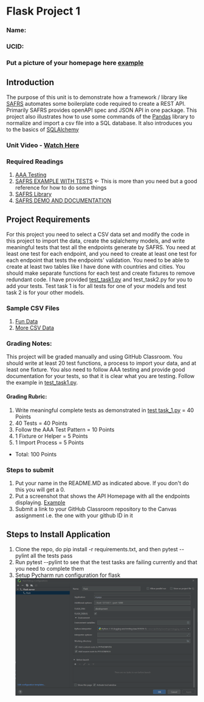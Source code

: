 # Flask Project 1
### Name: <Insert Here>
### UCID: <Insert Here>
### Put a picture of your homepage here [example](endpoints.png)
## Introduction
The purpose of this unit is to demonstrate how a framework / library like [SAFRS](https://github.com/thomaxxl/safrs)
automates some boilerplate code required to create a REST API. Primarily SAFRS provides openAPI spec and JSON API in one
package. This project also illustrates how to use some commands of the [Pandas](https://pandas.pydata.org) library to
normalize and import a csv file into a SQL database. It also introduces you to the basics
of [SQLAlchemy](https://www.sqlalchemy.org)
### Unit Video - [Watch Here](https://youtu.be/WrkX6o7rUWg)
### Required Readings
1. [AAA Testing](https://jamescooke.info/arrange-act-assert-pattern-for-python-developers.html)
2. [SAFRS EXAMPLE WITH TESTS](https://github.com/thomaxxl/safrs-example) <- This is more than you need but a good
   reference for how to do some things
3. [SAFRS Library](https://github.com/thomaxxl/safrs)
4. [SAFRS DEMO AND DOCUMENTATION](https://github.com/thomaxxl/safrs/wiki?ref=morioh.com&utm_source=morioh.com)
## Project Requirements
For this project you need to select a CSV data set and modify the code in this project to import the data, create the
sqlalchemy models, and write meaningful tests that test all the endpoints generate by SAFRS. You need at least one
test for each endpoint, and you need to create at least one test for each endpoint that tests the endpoints' validation.
You need to be able to create at least two tables like I have done with countries and cities. You should make separate
functions for each test and create fixtures to remove redundant code. I have provided [test_task1.py](tests/test_task1.py) and test_task2.py
for you to add your tests. Test task 1 is for all tests for one of your models and test task 2 is for your other models.
### Sample CSV Files
1. [Fun Data](https://domohelp.domo.com/hc/en-us/articles/360043931814-Fun-Sample-DataSets)
2. [More CSV Data](https://people.math.sc.edu/Burkardt/datasets/csv/csv.html)
### Grading Notes:
This project will be graded manually and using GitHub Classroom. You should write at least 20 test functions, a process
to import your data, and at least one fixture. You also need to follow AAA testing and provide good documentation for
your tests, so that it is clear what you are testing. Follow the example in [test_task1.py](tests/test_task1.py).
#### Grading Rubric:
1. Write meaningful complete tests as demonstrated in [test task_1.py](tests/test_task1.py) = 40 Points
2. 40 Tests = 40 Points
3. Follow the AAA Test Pattern = 10 Points
4. 1 Fixture or Helper = 5 Points
5. 1 Import Process = 5 Points
* Total:  100 Points
### Steps to submit
1. Put your name in the README.MD as indicated above. If you don't do this you will get a 0.
2. Put a screenshot that shows the API Homepage with all the endpoints displaying. [Example](endpoints.png)
3. Submit a link to your GitHub Classroom repository to the Canvas assignment i.e. the one with your github ID in it
## Steps to Install Application

1. Clone the repo, do pip install -r requirements.txt, and then pytest --pylint all the tests pass
2. Run pytest --pylint to see that the test tasks are failing currently and that you need to complete them
3. Setup Pycharm run configuration for flask ![Pycharm Flask Run Configuration](flask-run-config.png)